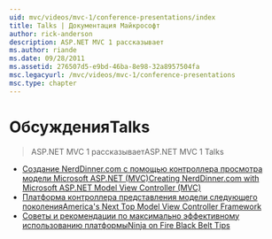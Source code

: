 ```yaml
---
uid: mvc/videos/mvc-1/conference-presentations/index
title: Talks | Документация Майкрософт
author: rick-anderson
description: ASP.NET MVC 1 рассказывает
ms.author: riande
ms.date: 09/28/2011
ms.assetid: 276507d5-e9bd-46ba-8e98-32a8957504fa
msc.legacyurl: /mvc/videos/mvc-1/conference-presentations
msc.type: chapter
---
```

<a name="talks"></a><span data-ttu-id="d4d77-103">Обсуждения</span><span class="sxs-lookup"><span data-stu-id="d4d77-103">Talks</span></span>
====================
> <span data-ttu-id="d4d77-104">ASP.NET MVC 1 рассказывает</span><span class="sxs-lookup"><span data-stu-id="d4d77-104">ASP.NET MVC 1 Talks</span></span>


- [<span data-ttu-id="d4d77-105">Создание NerdDinner.com с помощью контроллера просмотра модели Microsoft ASP.NET (MVC)</span><span class="sxs-lookup"><span data-stu-id="d4d77-105">Creating NerdDinner.com with Microsoft ASP.NET Model View Controller (MVC)</span></span>](creating-nerddinnercom-with-microsoft-aspnet-model-view-controller-mvc.md)
- [<span data-ttu-id="d4d77-106">Платформа контроллера представления модели следующего поколения</span><span class="sxs-lookup"><span data-stu-id="d4d77-106">America's Next Top Model View Controller Framework</span></span>](americas-next-top-model-view-controller-framework.md)
- [<span data-ttu-id="d4d77-107">Советы и рекомендации по максимально эффективному использованию платформы</span><span class="sxs-lookup"><span data-stu-id="d4d77-107">Ninja on Fire Black Belt Tips</span></span>](ninja-on-fire-black-belt-tips.md)
